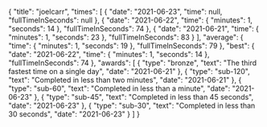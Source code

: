 {
  "title": "joelcarr",
  "times": [
    {
      "date": "2021-06-23",
      "time": null,
      "fullTimeInSeconds": null
    },
    {
      "date": "2021-06-22",
      "time": {
        "minutes": 1,
        "seconds": 14
      },
      "fullTimeInSeconds": 74
    },
    {
      "date": "2021-06-21",
      "time": {
        "minutes": 1,
        "seconds": 23
      },
      "fullTimeInSeconds": 83
    }
  ],
  "average": {
    "time": {
      "minutes": 1,
      "seconds": 19
    },
    "fullTimeInSeconds": 79
  },
  "best": {
    "date": "2021-06-22",
    "time": {
      "minutes": 1,
      "seconds": 14
    },
    "fullTimeInSeconds": 74
  },
  "awards": [
    {
      "type": "bronze",
      "text": "The third fastest time on a single day",
      "date": "2021-06-21"
    },
    {
      "type": "sub-120",
      "text": "Completed in less than two minutes",
      "date": "2021-06-21"
    },
    {
      "type": "sub-60",
      "text": "Completed in less than a minute",
      "date": "2021-06-23"
    },
    {
      "type": "sub-45",
      "text": "Completed in less than 45 seconds",
      "date": "2021-06-23"
    },
    {
      "type": "sub-30",
      "text": "Completed in less than 30 seconds",
      "date": "2021-06-23"
    }
  ]
}